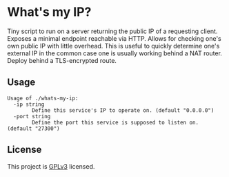 # What's my IP?

Tiny script to run on a server returning the public IP of a requesting client. Exposes a minimal endpoint reachable via HTTP. Allows for checking one's own public IP with little overhead. This is useful to quickly determine one's external IP in the common case one is usually working behind a NAT router. Deploy behind a TLS-encrypted route.


## Usage

```
Usage of ./whats-my-ip:
  -ip string
        Define this service's IP to operate on. (default "0.0.0.0")
  -port string
        Define the port this service is supposed to listen on. (default "27300")
```


## License

This project is [GPLv3](https://git.wirelab.org/lenny/whats-my-ip/src/master/LICENSE) licensed.